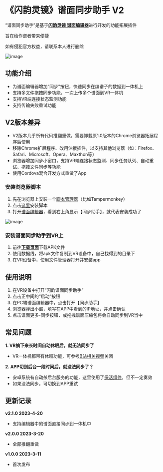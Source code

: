 # 《闪韵灵镜》谱面同步助手 V2
“谱面同步助手”是基于[**闪韵灵镜 谱面编辑器**](https://cipher-editor-cn.picovr.com/)进行开发的功能拓展插件

旨在给作谱者带来便捷

如有侵犯官方权益，请联系本人进行删除

![image](https://user-images.githubusercontent.com/51113234/226376674-f1f7315a-b1d7-4d5d-9de6-68d84ac32b0d.png)

## 功能介绍
 - 为谱面编辑器增加“同步”按钮，快速同步在编谱子的数据到一体机上
 - 支持多文件拖拽同步功能，一次上传多个谱面到VR一体机
 - 支持VR端连接状态监测功能
 - 支持传输失败重试功能

## V2版本差异
 - V2版本几乎所有代码推翻重做，需要卸载原1.0版本的Chrome浏览器拓展程序后使用
 - 移除Chrome扩展程序、改用油猴插件，以支持其他浏览器（如：Firefox、Safari、Microsoft、Opera、Maxthon等）
 - 浏览器增加同步小窗口，支持VR端连接状态监测、同步任务队列、自动重试、拖拽文件同步等功能
 - 使用Cordova混合开发方式重做了App

### 安装浏览器脚本
1. 先在浏览器上安装一个[脚本管理器](https://greasyfork.org/zh-CN/help/installing-user-scripts)（比如Tampermonkey）
2. 点击[这里](https://greasyfork.org/zh-CN/scripts/462205)安装脚本
3. 打开[谱面编辑器](https://cipher-editor-cn.picovr.com/)，看到右上角显示【同步助手】，就代表安装成功了

![image](https://user-images.githubusercontent.com/51113234/226379351-55407f06-4877-4e4f-8993-580a9227c590.png)

### 安装谱面同步助手到VR上
1. 前往[**下载页面**](../../releases/latest)下载APK文件
1. 使用数据线，将apk文件复制到VR设备中，自己找得到的目录下
2. 在VR设备中，使用文件管理器打开并安装app

## 使用说明
1. 在VR设备中打开“闪韵谱面同步助手”
2. 点击正中间的“启动”按钮
3. 在PC端谱面编辑器中，点击打开【同步助手】
4. 浏览器弹出小窗，填写在APP中看到的IP地址，并点击确认
5. 点击谱面更多-同步按钮，或拖拽谱面压缩包将会自动同步到VR当中

## 常见问题
**1. VR摘下来长时间自动休眠后，就无法同步了**
 - VR一体机都带有休眠功能，可参考[B站相关视频](https://search.bilibili.com/all?keyword=pico4%20%E4%BC%91%E7%9C%A0)关闭

**2. APP切到后台一段时间后，就没法同步了？**
 - 安卓系统有自动杀后台服务的功能，这里使用了[保活组件](https://github.com/fanqieVip/keeplive)，但不一定奏效
 - 如果没法同步，可切换到APP重试

## 更新记录

**v2.1.0 2023-4-20**
 - 支持编辑器中的谱面直接同步到一体机中

**v2.0.0 2023-3-20**
 - 全部推翻重做

**v1.0.0 2023-3-11**
 - 首次发布

